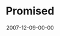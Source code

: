 ---
layout: message
category: message
series: "Hero"
title: "Promised"
date: 2007-12-09-00-00
message_id: 471
audio-description: ""
audio: "http://s3.amazonaws.com/crossroadsaudiomessages/Hero_Week_1_Promised_12_02_07_Brian_Tome.mp3"
audio-title: "Promised"
audio-duration: "27:55"
---